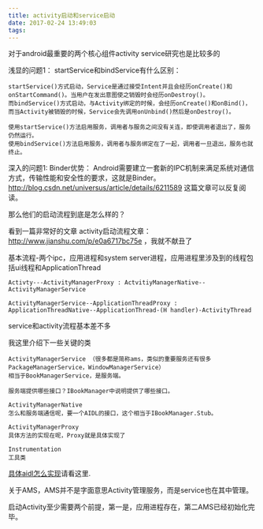 ```yaml
---
title: activity启动和service启动
date: 2017-02-24 13:49:03
tags:
---
```

对于android最重要的两个核心组件activity service研究也是比较多的

浅显的问题1： startService和bindService有什么区别：
    
    startService()方式启动，Service是通过接受Intent并且会经历onCreate()和onStartCommand()。当用户在发出意图使之销毁时会经历onDestroy()。
    而bindService()方式启动，与Activity绑定的时候，会经历onCreate()和onBind()，而当Activity被销毁的时候，Service会先调用onUnbind()然后是onDestroy()。

    使用startService()方法启用服务，调用者与服务之间没有关连，即使调用者退出了，服务仍然运行。
    使用bindService()方法启用服务，调用者与服务绑定在了一起，调用者一旦退出，服务也就终止。

深入的问题1:
Binder优势：
Android需要建立一套新的IPC机制来满足系统对通信方式，传输性能和安全性的要求，这就是Binder。
http://blog.csdn.net/universus/article/details/6211589 这篇文章可以反复阅读。

那么他们的启动流程到底是怎么样的？

看到一篇非常好的文章
activity启动流程文章： http://www.jianshu.com/p/e0a6717bc75e 
，我就不献丑了

基本流程-两个ipc，应用进程和system server进程，应用进程里涉及到的线程包括ui线程和ApplicationThread

    Activty---ActivityManagerProxy : ActvitiyManagerNative--ActivityManagerService
    
    ActivityManagerService--ApplicationThreadProxy : ApplicationThreadNative--ApplicationThread-(H handler)-ActivityThread

service和activity流程基本差不多

我这里介绍下一些关键的类
   
    ActivityManagerService （很多都是简称ams，类似的重要服务还有很多PackageManagerService，WindowManagerService）
    相当于BookManagerService，是服务端。
    
    服务端提供哪些接口？IBookManager中说明提供了哪些接口。
    
    ActivityManagerNative
    怎么和服务端通信呢，要一个AIDL的接口，这个相当于IBookManager.Stub。
    
    ActivityManagerProxy
    具体方法的实现在呢，Proxy就是具体实现了
    
    Instrumentation
    工具类
    
[具体aidl怎么实现](http://clunyes.github.io/2017/2/20/android系统分析/AIDL的梳理.md/)请看这里.    
    
关于AMS，AMS并不是字面意思Activity管理服务，而是service也在其中管理。
    
启动Activity至少需要两个前提，第一是，应用进程存在，第二AMS已经初始化完毕。